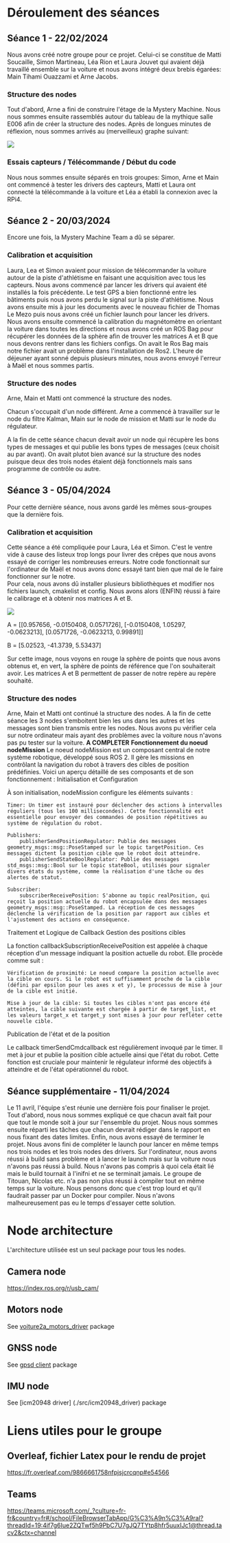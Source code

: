 # Déroulement des séances

## Séance 1 - 22/02/2024

Nous avons créé notre groupe pour ce projet. Celui-ci se constitue de Matti Soucaille, Simon Martineau, Léa Rion et Laura Jouvet qui avaient déjà travaillé ensemble sur la voiture et nous avons intégré deux brebis égarées: Main Tihami Ouazzami et Arne Jacobs.

### Structure des nodes
Tout d'abord, Arne a fini de construire l'étage de la Mystery Machine. Nous nous sommes ensuite rassemblés autour du tableau de la mythique salle E006 afin de créer la structure des nodes. Après de longues minutes de réflexion, nous sommes arrivés au (merveilleux) graphe suivant:

![](Photos/Graphe_J1.jpg)

### Essais capteurs / Télécommande / Début du code
Nous nous sommes ensuite séparés en trois groupes: Simon, Arne et Main ont commencé à tester les drivers des capteurs, Matti et Laura ont connecté la télécommande à la voiture et Léa a établi la connexion avec la RPi4. 

## Séance 2 - 20/03/2024
Encore une fois, la Mystery Machine Team a dû se séparer.

### Calibration et acquisition
Laura, Lea et Simon avaient pour mission de télécommander la voiture autour de la piste d'athlétisme en faisant une acquisition avec tous les capteurs.
Nous avons commencé par lancer les drivers qui avaient été installés la fois précédente. Le test GPS a bien fonctionné entre les bâtiments puis nous avons perdu le signal sur la piste d'athlétisme.
Nous avons ensuite mis à jour les documents avec le nouveau fichier de Thomas Le Mezo puis nous avons créé un fichier launch pour lancer les drivers.
Nous avons ensuite commencé la calibration du magnétomètre en orientant la voiture dans toutes les directions et nous avons créé un ROS Bag pour récupérer les données de la sphère afin de trouver les matrices A et B que nous devons rentrer dans les fichiers configs.
On avait le Ros Bag mais notre fichier avait un problème dans l'installation de Ros2. L'heure de déjeuner ayant sonné depuis plusieurs minutes, nous avons envoyé l'erreur à Maël et nous sommes partis.

### Structure des nodes
Arne, Main et Matti ont commencé la structure des nodes.

Chacun s'occupait d'un node différent. Arne a commencé à travailler sur le node du filtre Kalman, Main sur le node de mission et Matti sur le node du régulateur.

A la fin de cette séance chacun devait avoir un node qui récupère les bons types de messages et qui publie les bons types de messages (ceux choisit au par avant). On avait plutot bien avancé sur la structure des nodes puisque deux des trois nodes étaient déjà fonctionnels mais sans programme de contrôle ou autre.


## Séance 3 - 05/04/2024
Pour cette dernière séance, nous avons gardé les mêmes sous-groupes que la dernière fois.

### Calibration et acquisition
Cette séance a été compliquée pour Laura, Léa et Simon. C'est le ventre vide à cause des listeux trop longs pour livrer des crêpes que nous avons essayé de corriger les nombreuses erreurs. Notre code fonctionnait sur l'ordinateur de Maël et nous avons donc essayé tant bien que mal de le faire fonctionner sur le notre.  
Pour cela, nous avons dû installer plusieurs bibliothèques et modifier nos fichiers launch, cmakelist et config. Nous avons alors (ENFIN) réussi à faire le calibrage et à obtenir nos matrices A et B.  

![](Photos/Calibration.png)

A = [[0.957656, -0.0150408, 0.0571726],
     [-0.0150408, 1.05297, -0.0623213],
     [0.0571726, -0.0623213, 0.99891]]

B = [5.02523, -41.3739, 5.53437]

Sur cette image, nous voyons en rouge la sphère de points que nous avons obtenus et, en vert, la sphère de points de référence que l'on souhaiterait avoir. Les matrices A et B permettent de passer de notre repère au repère souhaité.

### Structure des nodes
Arne, Main et Matti ont continué la structure des nodes.
A la fin de cette séance les 3 nodes s'emboitent bien les uns dans les autres et les messages sont bien transmis entre les nodes.
Nous avons pu vérifier cela sur notre ordinateur mais ayant des problèmes avec la voiture nous n'avons pas pu tester sur la voiture.
**A COMPLETER**
**Fonctionnement du noeud nodeMission**
Le noeud nodeMission est un composant central de notre système robotique, développé sous ROS 2. Il gère les missions en contrôlant la navigation du robot à travers des cibles de position prédéfinies. Voici un aperçu détaillé de ses composants et de son fonctionnement :
Initialisation et Configuration

À son initialisation, nodeMission configure les éléments suivants :

    Timer: Un timer est instauré pour déclencher des actions à intervalles réguliers (tous les 100 millisecondes). Cette fonctionnalité est essentielle pour envoyer des commandes de position répétitives au système de régulation du robot.

    Publishers:
        publisherSendPositionRegulator: Publie des messages geometry_msgs::msg::PoseStamped sur le topic targetPosition. Ces messages dictent la position cible que le robot doit atteindre.
        publisherSendStateBoolRegulator: Publie des messages std_msgs::msg::Bool sur le topic stateBool, utilisés pour signaler divers états du système, comme la réalisation d'une tâche ou des alertes de statut.

    Subscriber:
        subscriberReceivePosition: S'abonne au topic realPosition, qui reçoit la position actuelle du robot encapsulée dans des messages geometry_msgs::msg::PoseStamped. La réception de ces messages déclenche la vérification de la position par rapport aux cibles et l'ajustement des actions en conséquence.

Traitement et Logique de Callback
Gestion des positions cibles

La fonction callbackSubscriptionReceivePosition est appelée à chaque réception d'un message indiquant la position actuelle du robot. Elle procède comme suit :

    Vérification de proximité: Le noeud compare la position actuelle avec la cible en cours. Si le robot est suffisamment proche de la cible (défini par epsilon pour les axes x et y), le processus de mise à jour de la cible est initié.

    Mise à jour de la cible: Si toutes les cibles n'ont pas encore été atteintes, la cible suivante est chargée à partir de target_list, et les valeurs target_x et target_y sont mises à jour pour refléter cette nouvelle cible.

Publication de l'état et de la position

Le callback timerSendCmdcallback est régulièrement invoqué par le timer. Il met à jour et publie la position cible actuelle ainsi que l'état du robot. Cette fonction est cruciale pour maintenir le régulateur informé des objectifs à atteindre et de l'état opérationnel du robot.

## Séance supplémentaire - 11/04/2024

Le 11 avril, l'équipe s'est réunie une dernière fois pour finaliser le projet.
Tout d'abord, nous nous sommes expliqué ce que chacun avait fait pour que tout le monde soit à jour sur l'ensemble du projet. Nous nous sommes ensuite réparti les tâches que chacun devrait rédiger dans le rapport en nous fixant des dates limites.
Enfin, nous avons essayé de terminer le projet. Nous avons fini de compléter le launch pour lancer en même temps nos trois nodes et les trois nodes des drivers.
Sur l'ordinateur, nous avons réussi à build sans problème et à lancer le launch mais sur la voiture nous n'avons pas réussi à build. Nous n'avons pas compris à quoi cela était lié mais le build tournait à l'inifni et ne se terminait jamais.
Le groupe de Titouan, Nicolas etc. n'a pas non plus réussi à compiler tout en même temps sur la voiture. Nous pensons donc que c'est trop lourd et qu'il faudrait passer par un Docker pour compiler. Nous n'avons malheureusement pas eu le temps d'essayer cette solution.



# Node architecture
L'architecture utilisée est un seul package pour tous les nodes.

## Camera node
https://index.ros.org/r/usb_cam/

## Motors node
See [voiture2a_motors_driver](./src/voiture2a_motors_driver/README.md) package

## GNSS node
See [gpsd client](./src/gpsd_client/README.md) package

## IMU node
See [icm20948 driver] (./src/icm20948_driver) package


# Liens utiles pour le groupe

## Overleaf, fichier Latex pour le rendu de projet 
https://fr.overleaf.com/9866661758nfpjsjcrcqnp#e54566

## Teams
https://teams.microsoft.com/_?culture=fr-fr&country=fr#/school/FileBrowserTabApp/G%C3%A9n%C3%A9ral?threadId=19:4if7g6Iue2ZQTwf5h9PbC7U7gJQ7TYtp8hfr5uuxIJc1@thread.tacv2&ctx=channel


